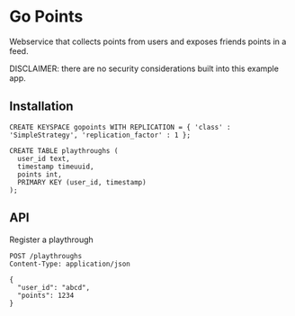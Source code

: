 Go Points
=========

Webservice that collects points from users and exposes friends points in a feed.

DISCLAIMER: there are no security considerations built into this example app.

Installation
------------

    CREATE KEYSPACE gopoints WITH REPLICATION = { 'class' : 'SimpleStrategy', 'replication_factor' : 1 };

    CREATE TABLE playthroughs (
      user_id text,
      timestamp timeuuid,
      points int,
      PRIMARY KEY (user_id, timestamp)
    );

API
---

Register a playthrough

    POST /playthroughs
    Content-Type: application/json

    {
      "user_id": "abcd",
      "points": 1234
    }
